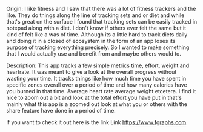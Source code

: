 Origin:
I like fitness and I saw that there was a lot of fitness trackers and the like. They do things along the line of tracking sets and or diet and while that's great on the surface I found that tracking sets can be easily tracked in notepad along with a diet. I don't know if others ever felt the same but it kind of felt like a was of time. Although its a little hard to track diets daily and doing it in a closed of ecosystem in the form of an app loses its purpose of tracking everything precisely. So I wanted to make something that I would actually use and benefit from and maybe others would to.

Description:
This app tracks a few simple metrics time, effort, weight and heartrate. It was meant to give a look at the overall progress without wasting your time. It tracks things like how much time you have spent in specific zones overall over a period of time and how many calories have you burned in that time. Average heart rate average weight etcetera. I find it nice to zoom out a bit and look at the total effort you have put in that's mainly what this app is a zoomed out look at what you or others with the share feature have done in a period of time.

If you want to check it out here is the link Link https://www.fgraphs.com
